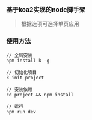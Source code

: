 ### 基于koa2实现的node脚手架

> 根据选项可选择单页应用

### 使用方法

```
// 全局安装
npm install k -g

// 初始化项目
k init project

// 安装依赖
cd project && npm install

// 运行
npm run dev
```
